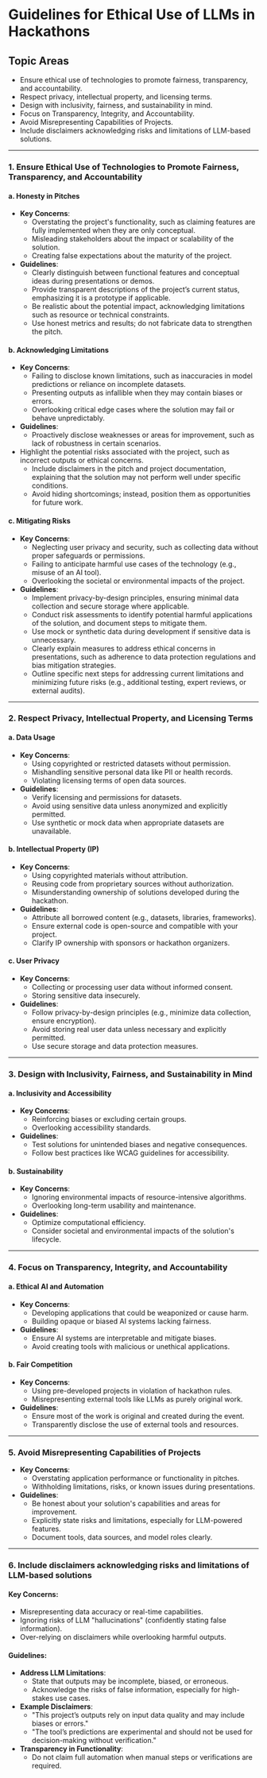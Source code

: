 # **Guidelines for Ethical Use of LLMs in Hackathons**

## **Topic Areas**
- Ensure ethical use of technologies to promote fairness, transparency, and accountability.
- Respect privacy, intellectual property, and licensing terms.
- Design with inclusivity, fairness, and sustainability in mind.
- Focus on Transparency, Integrity, and Accountability.
- Avoid Misrepresenting Capabilities of Projects.
- Include disclaimers acknowledging risks and limitations of LLM-based solutions.

---

### **1. Ensure Ethical Use of Technologies to Promote Fairness, Transparency, and Accountability**

#### **a. Honesty in Pitches**
- **Key Concerns**:
  - Overstating the project's functionality, such as claiming features are fully implemented when they are only conceptual.
  - Misleading stakeholders about the impact or scalability of the solution.
  - Creating false expectations about the maturity of the project.
- **Guidelines**:
  - Clearly distinguish between functional features and conceptual ideas during presentations or demos.
  - Provide transparent descriptions of the project’s current status, emphasizing it is a prototype if applicable.
  - Be realistic about the potential impact, acknowledging limitations such as resource or technical constraints.
  - Use honest metrics and results; do not fabricate data to strengthen the pitch.

#### **b. Acknowledging Limitations**
- **Key Concerns**:
  - Failing to disclose known limitations, such as inaccuracies in model predictions or reliance on incomplete datasets.
  - Presenting outputs as infallible when they may contain biases or errors.
  - Overlooking critical edge cases where the solution may fail or behave unpredictably.
- **Guidelines**:
  - Proactively disclose weaknesses or areas for improvement, such as lack of robustness in certain scenarios.
- Highlight the potential risks associated with the project, such as incorrect outputs or ethical concerns.
  - Include disclaimers in the pitch and project documentation, explaining that the solution may not perform well under specific conditions.
  - Avoid hiding shortcomings; instead, position them as opportunities for future work.

#### **c. Mitigating Risks**
- **Key Concerns**:
  - Neglecting user privacy and security, such as collecting data without proper safeguards or permissions.
  - Failing to anticipate harmful use cases of the technology (e.g., misuse of an AI tool).
  - Overlooking the societal or environmental impacts of the project.
- **Guidelines**:
  - Implement privacy-by-design principles, ensuring minimal data collection and secure storage where applicable.
  - Conduct risk assessments to identify potential harmful applications of the solution, and document steps to mitigate them.
  - Use mock or synthetic data during development if sensitive data is unnecessary.
  - Clearly explain measures to address ethical concerns in presentations, such as adherence to data protection regulations and bias mitigation strategies.
  - Outline specific next steps for addressing current limitations and minimizing future risks (e.g., additional testing, expert reviews, or external audits).

---

### **2. Respect Privacy, Intellectual Property, and Licensing Terms**
#### **a. Data Usage**
- **Key Concerns**:
  - Using copyrighted or restricted datasets without permission.
  - Mishandling sensitive personal data like PII or health records.
  - Violating licensing terms of open data sources.
- **Guidelines**:
  - Verify licensing and permissions for datasets.
  - Avoid using sensitive data unless anonymized and explicitly permitted.
  - Use synthetic or mock data when appropriate datasets are unavailable.

#### **b. Intellectual Property (IP)**
- **Key Concerns**:
  - Using copyrighted materials without attribution.
  - Reusing code from proprietary sources without authorization.
  - Misunderstanding ownership of solutions developed during the hackathon.
- **Guidelines**:
  - Attribute all borrowed content (e.g., datasets, libraries, frameworks).
  - Ensure external code is open-source and compatible with your project.
  - Clarify IP ownership with sponsors or hackathon organizers.

#### **c. User Privacy**
- **Key Concerns**:
  - Collecting or processing user data without informed consent.
  - Storing sensitive data insecurely.
- **Guidelines**:
  - Follow privacy-by-design principles (e.g., minimize data collection, ensure encryption).
  - Avoid storing real user data unless necessary and explicitly permitted.
  - Use secure storage and data protection measures.

---

### **3. Design with Inclusivity, Fairness, and Sustainability in Mind**
#### **a. Inclusivity and Accessibility**
- **Key Concerns**:
  - Reinforcing biases or excluding certain groups.
  - Overlooking accessibility standards.
- **Guidelines**:
  - Test solutions for unintended biases and negative consequences.
  - Follow best practices like WCAG guidelines for accessibility.

#### **b. Sustainability**
- **Key Concerns**:
  - Ignoring environmental impacts of resource-intensive algorithms.
  - Overlooking long-term usability and maintenance.
- **Guidelines**:
  - Optimize computational efficiency.
  - Consider societal and environmental impacts of the solution's lifecycle.

---

### **4. Focus on Transparency, Integrity, and Accountability**
#### **a. Ethical AI and Automation**
- **Key Concerns**:
  - Developing applications that could be weaponized or cause harm.
  - Building opaque or biased AI systems lacking fairness.
- **Guidelines**:
  - Ensure AI systems are interpretable and mitigate biases.
  - Avoid creating tools with malicious or unethical applications.

#### **b. Fair Competition**
- **Key Concerns**:
  - Using pre-developed projects in violation of hackathon rules.
  - Misrepresenting external tools like LLMs as purely original work.
- **Guidelines**:
  - Ensure most of the work is original and created during the event.
  - Transparently disclose the use of external tools and resources.

---

### **5. Avoid Misrepresenting Capabilities of Projects**
- **Key Concerns**:
  - Overstating application performance or functionality in pitches.
  - Withholding limitations, risks, or known issues during presentations.
- **Guidelines**:
  - Be honest about your solution's capabilities and areas for improvement.
  - Explicitly state risks and limitations, especially for LLM-powered features.
  - Document tools, data sources, and model roles clearly.

---

### **6. Include disclaimers acknowledging risks and limitations of LLM-based solutions**
#### **Key Concerns**:
- Misrepresenting data accuracy or real-time capabilities.
- Ignoring risks of LLM "hallucinations" (confidently stating false information).
- Over-relying on disclaimers while overlooking harmful outputs.

#### **Guidelines**:
- **Address LLM Limitations**:
   - State that outputs may be incomplete, biased, or erroneous.
   - Acknowledge the risks of false information, especially for high-stakes use cases.
- **Example Disclaimers**:
   - "This project’s outputs rely on input data quality and may include biases or errors."
   - "The tool’s predictions are experimental and should not be used for decision-making without verification."
- **Transparency in Functionality**:
   - Do not claim full automation when manual steps or verifications are required.
